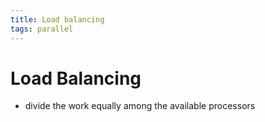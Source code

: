 ```yaml
---
title: Load balancing
tags: parallel 
---
```


# Load Balancing
- divide the work equally among the available processors






















































